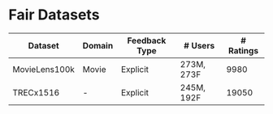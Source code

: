 # Fair Datasets

|  Dataset     | Domain    | Feedback Type | # Users  | # Ratings |
|--------------|-----------|---------------|----------|-----------|
| MovieLens100k| Movie     |  Explicit     |273M, 273F|   9980  |
| TRECx1516    | -         |  Explicit     |245M, 192F|   19050 |

